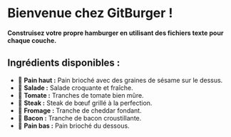 
# **Bienvenue chez GitBurger !**
**Construisez votre propre hamburger en utilisant des fichiers texte pour chaque couche.**
## **Ingrédients disponibles :**
- 🥯 **Pain haut :** Pain brioché avec des graines de sésame sur le dessus.
- 🥬 **Salade :** Salade croquante et fraîche.
- 🍅 **Tomate :** Tranches de tomate bien mûre.
- 🥩 **Steak :** Steak de bœuf grillé à la perfection.
- 🧀 **Fromage :** Tranche de cheddar fondant.
- 🥓 **Bacon :** Tranche de bacon croustillante.
- 🍞 **Pain bas :** Pain brioché du dessous.
